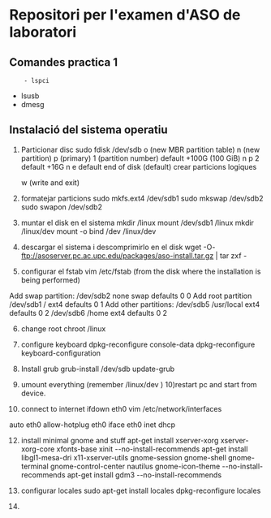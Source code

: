 # Repositori per l'examen d'ASO de laboratori #

## Comandes practica 1 ##
		- lspci
- lsusb
- dmesg

## Instalació del sistema operatiu ##

1) Particionar disc
   sudo fdisk /dev/sdb
	o (new MBR partition table)
	n (new partition)
		p (primary)
		1 (partition number)
		default
		+100G (100 GiB)
	n
		p
		2
		default
		+16G
	n
		e
		default
		end of disk (default)
	crear particions logiques

	w (write and exit)

2) formatejar particions
	sudo mkfs.ext4 /dev/sdb1
        sudo mkswap /dev/sdb2
	sudo swapon /dev/sdb2
3) muntar el disk en el sistema
	mkdir /linux
	mount /dev/sdb1 /linux
	mkdir /linux/dev
	mount -o bind /dev /linux/dev


4) descargar el sistema i descomprimirlo en el disk
 	wget -O- ftp://asoserver.pc.ac.upc.edu/packages/aso-install.tar.gz | tar zxf -

5) configurar el fstab
	vim /etc/fstab (from the disk where the installation is being performed)

Add swap partition:
	/dev/sdb2	none	swap	defaults	0	0
Add root partition
	/dev/sdb1	/	ext4	defaults	0	1
Add other partitions:
	/dev/sdb5	/usr/local	ext4	defaults	0	2
	/dev/sdb6	/home	ext4	defaults	0	2

6) change root
	chroot /linux

7) configure keyboard
	dpkg-reconfigure console-data
	dpkg-reconfigure keyboard-configuration

8) Install grub
	grub-install /dev/sdb
	update-grub

9) umount everything (remember /linux/dev )
10)restart pc and start from device.

11)  connect to internet
ifdown eth0
vim /etc/network/interfaces

auto eth0
allow-hotplug eth0
	iface eth0 inet dhcp

12) install minimal gnome and stuff
apt-get install xserver-xorg xserver-xorg-core xfonts-base xinit --no-install-recommends
apt-get install libgl1-mesa-dri x11-xserver-utils gnome-session gnome-shell gnome-terminal gnome-control-center nautilus gnome-icon-theme --no-install-recommends
apt-get install gdm3 --no-install-recommends

13) configurar locales
sudo apt-get install locales
dpkg-reconfigure locales

14) 
